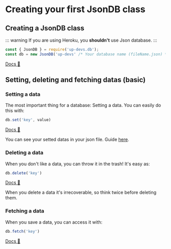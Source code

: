 # Creating your first JsonDB class
## Creating a JsonDB class

::: warning
If you are using Heroku, you **shouldn't** use Json database.
:::

```js
const { JsonDB } = require('up-devs.db');
const db = new JsonDB('up-devs' /* Your database name (fileName.json) */, { consoleEvents: true /* or false */ })
```

[Docs 📗](https://updevs-db.js.org/docs/#/docs/main/main/class/JsonDB)

## Setting, deleting and fetching datas (basic)
### Setting a data
The most important thing for a database: Setting a data. You can easily do this with:

```js
db.set('key', value)
```

[Docs 📗](https://updevs-db.js.org/docs/#/docs/main/main/class/JsonDB?scrollTo=set)

You can see your setted datas in your json file.
Guide [here](./start.md).

### Deleting a data
When you don't like a data, you can throw it in the trash! It's easy as:

```js
db.delete('key')
```

[Docs 📗](https://updevs-db.js.org/docs/#/docs/main/main/class/JsonDB?scrollTo=delete)

When you delete a data it's irrecoverable, so think twice before deleting them.

### Fetching a data
When you save a data, you can access it with:

```js
db.fetch('key')
```

[Docs 📗](https://updevs-db.js.org/docs/#/docs/main/main/class/JsonDB?scrollTo=fetch)
